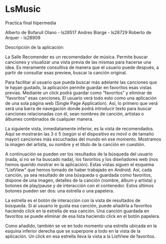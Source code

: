 # LsMusic
Practica final hipermedia

Alberto de Bofarull Olano - ls28517	
Andres Biarge - ls28729
Roberto de Arquer - ls28909

Descripción de la aplicación:

La Salle Recomender es un recomendador de música. Permite buscar canciones y visualizar una vista previa de las mismas para hacerse una idea. Es meramente consultiva de manera que el usuario puede después, a partir de consultar esas preview, buscar la canción original.

Para facilitar al usuario que pueda buscar más adelante las canciones que le hayan gustado, la aplicación permite guardar en favoritos esas vistas previas. Mediante un click podrá guardar como “favoritos” y eliminar de “favoritos” esas canciones.
El usuario verá todo esto como una aplicación de una sola página web (Single Page Application). Así, lo primero que verá será una barra de navegación donde podrá introducir texto para buscar canciones relacionadas con él, sean nombres de canción, artistas o álbumes combinados de cualquier manera. 

La siguiente vista, inmediatamente inferior, es la vista de recomendados. Aquí se mostrarán las 3 ó 5 (según si el dispositivo es móvil o de tamaño mayor) canciones más escuchadas del mundo en ese momento. Mostramos la imagen del artista, su nombre y el título de la canción en cuestión.

A continuación se pueden ver los resultados de la búsqueda del usuario (nada, si no se ha buscado nada), los favoritos y los diseñadores web (nos hemos querido mostrar en la aplicación). Estas vistas siguen el esquema “ListView” que hemos tomado de haber trabajado en Android.  Así, cada canción, ya sea resultado de una búsqueda o guardada como favoritos, dispone de una imagen, detalles de la canción (nombre, álbum y artista) y botones de play/pause y de interacción con el contenedor. Estos últimos botones pueden ser dos: una estrella o una papelera.

La estrella es el botón de interacción con la vista de resultados de búsqueda. Si al usuario le gusta esa canción, puede añadirla a favoritos haciendo click en la estrella de esa canción. Una canción guardada en favoritos se puede eliminar de esa lista haciendo click en el botón papelera.

Como añadido, también se ve en todo momento una estrella ubicada en la esquina inferior derecha que se superpone a todo en la vista de la aplicación. Un click en esa estrella lleva la vista a la ListView de favoritos.
